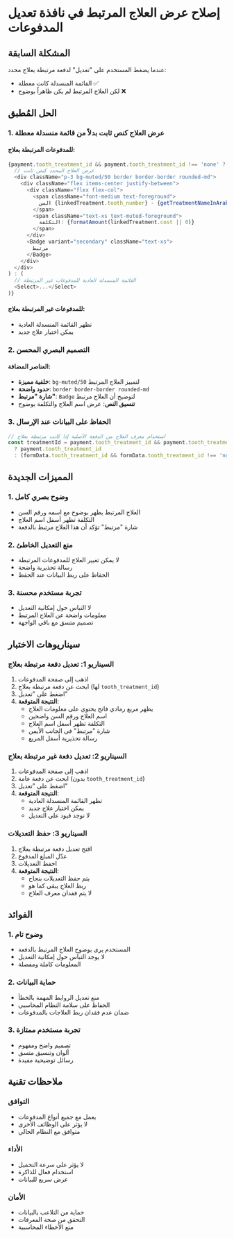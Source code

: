# إصلاح عرض العلاج المرتبط في نافذة تعديل المدفوعات

## المشكلة السابقة
عندما يضغط المستخدم على "تعديل" لدفعة مرتبطة بعلاج محدد:
- القائمة المنسدلة كانت معطلة ✅
- لكن العلاج المرتبط لم يكن ظاهراً بوضوح ❌

## الحل المُطبق

### 1. **عرض العلاج كنص ثابت بدلاً من قائمة منسدلة معطلة**

#### للمدفوعات المرتبطة بعلاج:
```typescript
{payment.tooth_treatment_id && payment.tooth_treatment_id !== 'none' ? (
  // عرض العلاج المحدد كنص ثابت
  <div className="p-3 bg-muted/50 border border-border rounded-md">
    <div className="flex items-center justify-between">
      <div className="flex flex-col">
        <span className="font-medium text-foreground">
          السن {linkedTreatment.tooth_number} - {getTreatmentNameInArabic(linkedTreatment.treatment_type)}
        </span>
        <span className="text-xs text-muted-foreground">
          التكلفة: {formatAmount(linkedTreatment.cost || 0)}
        </span>
      </div>
      <Badge variant="secondary" className="text-xs">
        مرتبط
      </Badge>
    </div>
  </div>
) : (
  // القائمة المنسدلة العادية للمدفوعات غير المرتبطة
  <Select>...</Select>
)}
```

#### للمدفوعات غير المرتبطة بعلاج:
- تظهر القائمة المنسدلة العادية
- يمكن اختيار علاج جديد

### 2. **التصميم البصري المحسن**

#### العناصر المضافة:
- **خلفية مميزة**: `bg-muted/50` لتمييز العلاج المرتبط
- **حدود واضحة**: `border border-border rounded-md`
- **شارة "مرتبط"**: `Badge` لتوضيح أن العلاج مرتبط
- **تنسيق النص**: عرض اسم العلاج والتكلفة بوضوح

### 3. **الحفاظ على البيانات عند الإرسال**

```typescript
// استخدام معرف العلاج من الدفعة الأصلية إذا كانت مرتبطة بعلاج
const treatmentId = payment.tooth_treatment_id && payment.tooth_treatment_id !== 'none' 
  ? payment.tooth_treatment_id 
  : (formData.tooth_treatment_id && formData.tooth_treatment_id !== 'none' ? formData.tooth_treatment_id : undefined)
```

## المميزات الجديدة

### 1. **وضوح بصري كامل**
- العلاج المرتبط يظهر بوضوح مع اسمه ورقم السن
- التكلفة تظهر أسفل اسم العلاج
- شارة "مرتبط" تؤكد أن هذا العلاج مرتبط بالدفعة

### 2. **منع التعديل الخاطئ**
- لا يمكن تغيير العلاج للمدفوعات المرتبطة
- رسالة تحذيرية واضحة
- الحفاظ على ربط البيانات عند الحفظ

### 3. **تجربة مستخدم محسنة**
- لا التباس حول إمكانية التعديل
- معلومات واضحة عن العلاج المرتبط
- تصميم متسق مع باقي الواجهة

## سيناريوهات الاختبار

### السيناريو 1: تعديل دفعة مرتبطة بعلاج
1. اذهب إلى صفحة المدفوعات
2. ابحث عن دفعة مرتبطة بعلاج (لها `tooth_treatment_id`)
3. اضغط على "تعديل"
4. **النتيجة المتوقعة**:
   - يظهر مربع رمادي فاتح يحتوي على معلومات العلاج
   - اسم العلاج ورقم السن واضحين
   - التكلفة تظهر أسفل اسم العلاج
   - شارة "مرتبط" في الجانب الأيمن
   - رسالة تحذيرية أسفل المربع

### السيناريو 2: تعديل دفعة غير مرتبطة بعلاج
1. اذهب إلى صفحة المدفوعات
2. ابحث عن دفعة عامة (بدون `tooth_treatment_id`)
3. اضغط على "تعديل"
4. **النتيجة المتوقعة**:
   - تظهر القائمة المنسدلة العادية
   - يمكن اختيار علاج جديد
   - لا توجد قيود على التعديل

### السيناريو 3: حفظ التعديلات
1. افتح تعديل دفعة مرتبطة بعلاج
2. عدّل المبلغ المدفوع
3. احفظ التعديلات
4. **النتيجة المتوقعة**:
   - يتم حفظ التعديلات بنجاح
   - ربط العلاج يبقى كما هو
   - لا يتم فقدان معرف العلاج

## الفوائد

### 1. **وضوح تام**
- المستخدم يرى بوضوح العلاج المرتبط بالدفعة
- لا يوجد التباس حول إمكانية التعديل
- المعلومات كاملة ومفصلة

### 2. **حماية البيانات**
- منع تعديل الروابط المهمة بالخطأ
- الحفاظ على سلامة النظام المحاسبي
- ضمان عدم فقدان ربط العلاجات بالمدفوعات

### 3. **تجربة مستخدم ممتازة**
- تصميم واضح ومفهوم
- ألوان وتنسيق متسق
- رسائل توضيحية مفيدة

## ملاحظات تقنية

### التوافق
- يعمل مع جميع أنواع المدفوعات
- لا يؤثر على الوظائف الأخرى
- متوافق مع النظام الحالي

### الأداء
- لا يؤثر على سرعة التحميل
- استخدام فعال للذاكرة
- عرض سريع للبيانات

### الأمان
- حماية من التلاعب بالبيانات
- التحقق من صحة المعرفات
- منع الأخطاء المحاسبية
